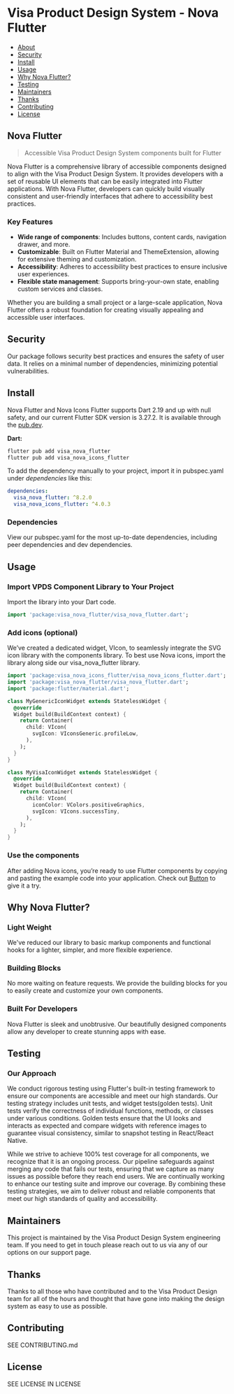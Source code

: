 <!--
 *
 *              © 2025 Visa
 *
 * Licensed under the Apache License, Version 2.0 (the "License");
 * you may not use this file except in compliance with the License.
 * You may obtain a copy of the License at
 *
 *         http://www.apache.org/licenses/LICENSE-2.0
 *
 * Unless required by applicable law or agreed to in writing, software
 * distributed under the License is distributed on an "AS IS" BASIS,
 * WITHOUT WARRANTIES OR CONDITIONS OF ANY KIND, either express or implied.
 * See the License for the specific language governing permissions and
 * limitations under the License.
 *
 *
 -->

# Visa Product Design System - Nova Flutter

- [About](#about)
- [Security](#security)
- [Install](#install)
- [Usage](#usage)
- [Why Nova Flutter?](#why-nova-flutter)
- [Testing](#testing)
- [Maintainers](#maintainers)
- [Thanks](#thanks)
- [Contributing](#contributing)
- [License](#license)

## <a name="about"></a>Nova Flutter

> Accessible Visa Product Design System components built for Flutter

Nova Flutter is a comprehensive library of accessible components designed to align with the Visa Product Design System. It provides developers with a set of reusable UI elements that can be easily integrated into Flutter applications. With Nova Flutter, developers can quickly build visually consistent and user-friendly interfaces that adhere to accessibility best practices.

### Key Features

- **Wide range of components**: Includes buttons, content cards, navigation drawer, and more.
- **Customizable**: Built on Flutter Material and ThemeExtension, allowing for extensive theming and customization.
- **Accessibility**: Adheres to accessibility best practices to ensure inclusive user experiences.
- **Flexible state management**: Supports bring-your-own state, enabling custom services and classes.

Whether you are building a small project or a large-scale application, Nova Flutter offers a robust foundation for creating visually appealing and accessible user interfaces.

## <a name="security"></a>Security

Our package follows security best practices and ensures the safety of user data. It relies on a minimal number of dependencies, minimizing potential vulnerabilities.

## <a name="install"></a>Install

Nova Flutter and Nova Icons Flutter supports Dart 2.19 and up with null safety, and our current Flutter SDK version is 3.27.2. It is available through the [pub.dev](https://pub.dev/).

**Dart:**

```sh
flutter pub add visa_nova_flutter
flutter pub add visa_nova_icons_flutter
```

To add the dependency manually to your project, import it in pubspec.yaml under _dependencies_ like this:

```yaml
dependencies:
  visa_nova_flutter: ^8.2.0
  visa_nova_icons_flutter: ^4.0.3
```

### Dependencies

View our pubspec.yaml for the most up-to-date dependencies, including peer dependencies and dev dependencies.

## <a name="usage"></a>Usage

### Import VPDS Component Library to Your Project

Import the library into your Dart code.

```Dart
import 'package:visa_nova_flutter/visa_nova_flutter.dart';
```

### Add icons (optional)

We’ve created a dedicated widget, VIcon, to seamlessly integrate the SVG icon library with the components library. To best use Nova icons, import the library along side our visa_nova_flutter library.

```Dart
import 'package:visa_nova_icons_flutter/visa_nova_icons_flutter.dart';
import 'package:visa_nova_flutter/visa_nova_flutter.dart';
import 'package:flutter/material.dart';

class MyGenericIconWidget extends StatelessWidget {
  @override
  Widget build(BuildContext context) {
    return Container(
      child: VIcon(
        svgIcon: VIconsGeneric.profileLow,
      ),
    );
  }
}

class MyVisaIconWidget extends StatelessWidget {
  @override
  Widget build(BuildContext context) {
    return Container(
      child: VIcon(
        iconColor: VColors.positiveGraphics,
        svgIcon: VIcons.successTiny,
      ),
    );
  }
}
```

### Use the components

After adding Nova icons, you’re ready to use Flutter components by copying and pasting the example code into your application. Check out [Button](https://design.visa.com/components/button) to give it a try.

## <a name="why-nova-flutter"></a>Why Nova Flutter?

### Light Weight

We've reduced our library to basic markup components and functional hooks for a lighter, simpler, and more flexible experience.

### Building Blocks

No more waiting on feature requests. We provide the building blocks for you to easily create and customize your own components.

### Built For Developers

Nova Flutter is sleek and unobtrusive. Our beautifully designed components allow any developer to create stunning apps with ease.

## <a name="testing"></a>Testing

### Our Approach

We conduct rigorous testing using Flutter's built-in testing framework to ensure our components are accessible and meet our high standards. Our testing strategy includes unit tests, and widget tests(golden tests). Unit tests verify the correctness of individual functions, methods, or classes under various conditions. Golden tests ensure that the UI looks and interacts as expected and compare widgets with reference images to guarantee visual consistency, similar to snapshot testing in React/React Native.

While we strive to achieve 100% test coverage for all components, we recognize that it is an ongoing process. Our pipeline safeguards against merging any code that fails our tests, ensuring that we capture as many issues as possible before they reach end users. We are continually working to enhance our testing suite and improve our coverage. By combining these testing strategies, we aim to deliver robust and reliable components that meet our high standards of quality and accessibility.

## <a name="maintainers"></a>Maintainers

This project is maintained by the Visa Product Design System engineering team. If you need to get in touch please reach out to us via any of our options on our support page.

## <a name="thanks"></a>Thanks

Thanks to all those who have contributed and to the Visa Product Design team for all of the hours and thought that have gone into making the design system as easy to use as possible.

## <a name="contributing"></a>Contributing

SEE CONTRIBUTING.md

## <a name="license"></a>License

SEE LICENSE IN LICENSE
